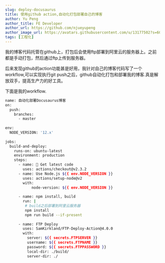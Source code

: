 ```yaml
---
slug: deploy-docusaurus
title: 使用github action,自动化打包部署自己的博客
author: Yu Peng
author_title: FE Developer
author_url: https://github.com/njueyupeng
author_image_url: https://avatars.githubusercontent.com/u/13177502?s=60&v=4
tags: [工程化]
---
```



我的博客代码托管在github上，打包后会使用ftp部署到阿里云的服务器上。之前都是手动打包，然后通过ftp上传到服务器。

后来发现github的action功能甚是好用，我针对自己的博客代码写了一个workflow,可以实现执行git push之后，github自动化打包和部署我的博客.真是解放双手，提高生产力的好工具。

下面是我的workflow.

```bash
name: 自动化部署Docusaurus博客
on:
  push:
    branches:
      - master
      
env:
  NODE_VERSION: '12.x'
  
jobs:
  build-and-deploy:
    runs-on: ubuntu-latest
    environment: production
    steps:
      - name: 🚚 Get latest code
        uses: actions/checkout@v2.3.2
      - name: Use Node.js ${{ env.NODE_VERSION }}
        uses: actions/setup-node@v2
        with:
            node-version: ${{ env.NODE_VERSION }}
            
      - name: npm install, build
        run: |
         # build之后部署到阿里云服务器
         npm install
         npm run build --if-present
        
      - name: FTP Deploy
        uses: SamKirkland/FTP-Deploy-Action@4.0.0
        with:
          server: ${{ secrets.FTPSERVER }}
          username: ${{ secrets.FTPNAME }}
          password: ${{ secrets.FTPPASSWORD }}
          local-dir: ./build/
          server-dir: ./
```